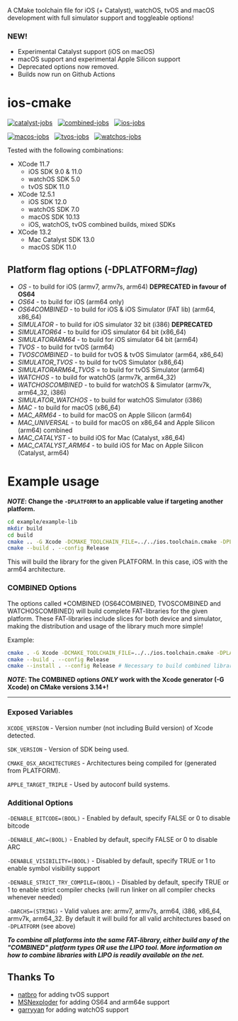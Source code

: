 A CMake toolchain file for iOS (+ Catalyst), watchOS, tvOS and macOS development with full simulator support and toggleable options!

### NEW!
* Experimental Catalyst support (iOS on macOS)
* macOS support and experimental Apple Silicon support
* Deprecated options now removed.
* Builds now run on Github Actions

ios-cmake
=========

[![catalyst-jobs](https://github.com/leetal/ios-cmake/actions/workflows/catalyst.yml/badge.svg)](https://github.com/leetal/ios-cmake/actions/workflows/catalyst.yml) &nbsp; [![combined-jobs](https://github.com/leetal/ios-cmake/actions/workflows/combined.yml/badge.svg)](https://github.com/leetal/ios-cmake/actions/workflows/combined.yml) &nbsp; [![ios-jobs](https://github.com/leetal/ios-cmake/actions/workflows/ios.yml/badge.svg)](https://github.com/leetal/ios-cmake/actions/workflows/ios.yml)

[![macos-jobs](https://github.com/leetal/ios-cmake/actions/workflows/macos.yml/badge.svg)](https://github.com/leetal/ios-cmake/actions/workflows/macos.yml) &nbsp; [![tvos-jobs](https://github.com/leetal/ios-cmake/actions/workflows/tvos.yml/badge.svg)](https://github.com/leetal/ios-cmake/actions/workflows/tvos.yml) &nbsp; [![watchos-jobs](https://github.com/leetal/ios-cmake/actions/workflows/watchos.yml/badge.svg)](https://github.com/leetal/ios-cmake/actions/workflows/watchos.yml)

Tested with the following combinations:
* XCode 11.7
  - iOS SDK 9.0 & 11.0
  - watchOS SDK 5.0
  - tvOS SDK 11.0
* XCode 12.5.1
  - iOS SDK 12.0
  - watchOS SDK 7.0
  - macOS SDK 10.13
  - iOS, watchOS, tvOS combined builds, mixed SDKs
* XCode 13.2
  - Mac Catalyst SDK 13.0
  - macOS SDK 11.0

## Platform flag options (-DPLATFORM=_flag_)

* _OS_ - to build for iOS (armv7, armv7s, arm64) **DEPRECATED in favour of OS64**
* _OS64_ - to build for iOS (arm64 only)
* _OS64COMBINED_ - to build for iOS & iOS Simulator (FAT lib) (arm64, x86_64)
* _SIMULATOR_ - to build for iOS simulator 32 bit (i386) **DEPRECATED**
* _SIMULATOR64_ - to build for iOS simulator 64 bit (x86_64)
* _SIMULATORARM64_ - to build for iOS simulator 64 bit (arm64)
* _TVOS_ - to build for tvOS (arm64)
* _TVOSCOMBINED_ - to build for tvOS & tvOS Simulator (arm64, x86_64)
* _SIMULATOR_TVOS_ - to build for tvOS Simulator (x86_64)
* _SIMULATORARM64_TVOS_ = to build for tvOS Simulator (arm64)
* _WATCHOS_ - to build for watchOS (armv7k, arm64_32)
* _WATCHOSCOMBINED_ - to build for watchOS & Simulator (armv7k, arm64_32, i386)
* _SIMULATOR_WATCHOS_ - to build for watchOS Simulator (i386)
* _MAC_ - to build for macOS (x86_64)
* _MAC_ARM64_ - to build for macOS on Apple Silicon (arm64)
* _MAC_UNIVERSAL_ - to build for macOS on x86_64 and Apple Silicon (arm64) combined
* _MAC_CATALYST_ - to build iOS for Mac (Catalyst, x86_64)
* _MAC_CATALYST_ARM64_ - to build iOS for Mac on Apple Silicon (Catalyst, arm64)

# Example usage 
**_NOTE_: Change the `-DPLATFORM` to an applicable value if targeting another platform.**

```bash
cd example/example-lib
mkdir build
cd build
cmake .. -G Xcode -DCMAKE_TOOLCHAIN_FILE=../../ios.toolchain.cmake -DPLATFORM=OS64
cmake --build . --config Release
```

This will build the library for the given PLATFORM. In this case, iOS with the arm64 architecture.

### COMBINED Options
The options called *COMBINED (OS64COMBINED, TVOSCOMBINED and WATCHOSCOMBINED) will build complete FAT-libraries for 
the given platform. These FAT-libraries include slices for both device and simulator, making the distribution and 
usage of the library much more simple!

Example:
```bash
cmake . -G Xcode -DCMAKE_TOOLCHAIN_FILE=../../ios.toolchain.cmake -DPLATFORM=OS64COMBINED
cmake --build . --config Release
cmake --install . --config Release # Necessary to build combined library
```

**_NOTE_: The COMBINED options _ONLY_ work with the Xcode generator (-G Xcode) on CMake versions 3.14+!**

---

### Exposed Variables
`XCODE_VERSION` - Version number (not including Build version) of Xcode detected.

`SDK_VERSION` - Version of SDK being used.

`CMAKE_OSX_ARCHITECTURES` - Architectures being compiled for (generated from PLATFORM).

`APPLE_TARGET_TRIPLE` - Used by autoconf build systems. 

### Additional Options
`-DENABLE_BITCODE=(BOOL)` - Enabled by default, specify FALSE or 0 to disable bitcode

`-DENABLE_ARC=(BOOL)` - Enabled by default, specify FALSE or 0 to disable ARC

`-DENABLE_VISIBILITY=(BOOL)` - Disabled by default, specify TRUE or 1 to enable symbol visibility support

`-DENABLE_STRICT_TRY_COMPILE=(BOOL)` - Disabled by default, specify TRUE or 1 to enable strict compiler checks (will run linker on all compiler checks whenever needed)

`-DARCHS=(STRING)` - Valid values are: armv7, armv7s, arm64, i386, x86_64, armv7k, arm64_32. By default it will build for all valid architectures based on `-DPLATFORM` (see above)

__*To combine all platforms into the same FAT-library, either build any of the "*COMBINED*" platform types OR use the 
LIPO tool. More information on how to combine libraries with LIPO is readily available on the net.*__

## Thanks To

* [natbro](https://github.com/natbro) for adding tvOS support
* [MSNexploder](https://github.com/MSNexploder) for adding OS64 and arm64e support
* [garryyan](https://github.com/garryyan) for adding watchOS support

